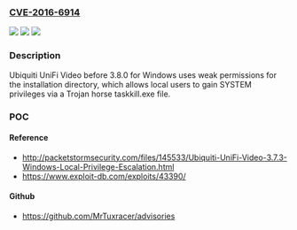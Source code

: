 ### [CVE-2016-6914](https://cve.mitre.org/cgi-bin/cvename.cgi?name=CVE-2016-6914)
![](https://img.shields.io/static/v1?label=Product&message=n%2Fa&color=blue)
![](https://img.shields.io/static/v1?label=Version&message=n%2Fa&color=blue)
![](https://img.shields.io/static/v1?label=Vulnerability&message=n%2Fa&color=brighgreen)

### Description

Ubiquiti UniFi Video before 3.8.0 for Windows uses weak permissions for the installation directory, which allows local users to gain SYSTEM privileges via a Trojan horse taskkill.exe file.

### POC

#### Reference
- http://packetstormsecurity.com/files/145533/Ubiquiti-UniFi-Video-3.7.3-Windows-Local-Privilege-Escalation.html
- https://www.exploit-db.com/exploits/43390/

#### Github
- https://github.com/MrTuxracer/advisories

